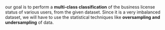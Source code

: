 our goal is to perform a **multi-class classification** of the business license status of various users, from the given dataset. Since it is a very imbalanced dataset, we will have to use the statistical techniques like **oversampling and undersampling** of data.
